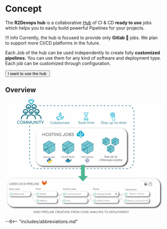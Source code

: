 # Concept

The **R2Devops hub** is a collaborative [Hub](/r2bulary/#hub) of CI & CD
**ready to use** jobs which helps you to easily build powerful Pipelines for your projects.

!!! info
    Currently, the hub is focused to provide only **Gitlab 🦊** jobs. We plan
    to support more CI/CD platforms in the future.

Each Job of the hub can be used independently to create fully **customized pipelines.**
You can use them for any kind of software and deployment type. Each job can be
customized through configuration.

<a alt="Use the hub" href="/use-the-hub">
    <button class="md-button border-radius-10 md-button-center" >
        I want to use the hub <img alt="" class="heart" src="../images/rocket.png">
    </button>
</a>


## Overview

![hub overview](images/g2shub_mvp.jpg)

--8<-- "includes/abbreviations.md"
